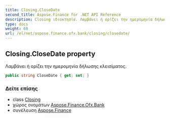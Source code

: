 ```yaml
---
title: Closing.CloseDate
second_title: Aspose.Finance for .NET API Reference
description: Closing ιδιοκτησία. Λαμβάνει ή ορίζει την ημερομηνία δήλωσης κλεισίματος.
type: docs
weight: 60
url: /el/net/aspose.finance.ofx.bank/closing/closedate/
---
```

## Closing.CloseDate property

Λαμβάνει ή ορίζει την ημερομηνία δήλωσης κλεισίματος.

```csharp
public string CloseDate { get; set; }
```

### Δείτε επίσης

* class [Closing](../)
* χώρος ονομάτων [Aspose.Finance.Ofx.Bank](../../closing/)
* συνέλευση [Aspose.Finance](../../../)


